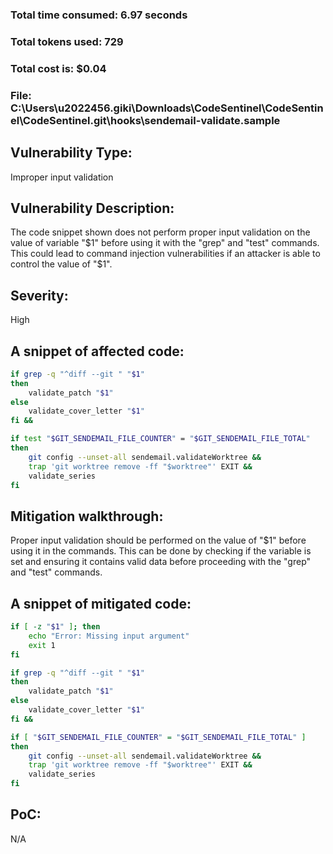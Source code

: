 ### Total time consumed: 6.97 seconds
### Total tokens used: 729
### Total cost is: $0.04
### File: C:\Users\u2022456.giki\Downloads\CodeSentinel\CodeSentinel\CodeSentinel\.git\hooks\sendemail-validate.sample
## Vulnerability Type:
Improper input validation

## Vulnerability Description:
The code snippet shown does not perform proper input validation on the value of variable "$1" before using it with the "grep" and "test" commands. This could lead to command injection vulnerabilities if an attacker is able to control the value of "$1".

## Severity:
High

## A snippet of affected code:
```bash
if grep -q "^diff --git " "$1"
then
	validate_patch "$1"
else
	validate_cover_letter "$1"
fi &&

if test "$GIT_SENDEMAIL_FILE_COUNTER" = "$GIT_SENDEMAIL_FILE_TOTAL"
then
	git config --unset-all sendemail.validateWorktree &&
	trap 'git worktree remove -ff "$worktree"' EXIT &&
	validate_series
fi
```

## Mitigation walkthrough:
Proper input validation should be performed on the value of "$1" before using it in the commands. This can be done by checking if the variable is set and ensuring it contains valid data before proceeding with the "grep" and "test" commands.

## A snippet of mitigated code:
```bash
if [ -z "$1" ]; then
    echo "Error: Missing input argument"
    exit 1
fi

if grep -q "^diff --git " "$1"
then
    validate_patch "$1"
else
    validate_cover_letter "$1"
fi &&

if [ "$GIT_SENDEMAIL_FILE_COUNTER" = "$GIT_SENDEMAIL_FILE_TOTAL" ]
then
    git config --unset-all sendemail.validateWorktree &&
    trap 'git worktree remove -ff "$worktree"' EXIT &&
    validate_series
fi
```

## PoC:
N/A



